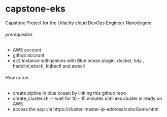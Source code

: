 # capstone-eks
Capstone Project for the Udacity cloud DevOps Engineer Nanodegree

###### prerequisites 
* AWS account
* github account
* ec2 instance with jenkins with Blue ocean plugin, docker, tidy , hadolint,eksctl, kubectl and awscli  

###### How to run
* create pipline in blue ocean by linking this github repo
* create_cluster.sh -- wait for 10 - 15 minutes until eks cluster is ready on AWS
* access the app via https://cluster-master-ip-address/colorGame.html
